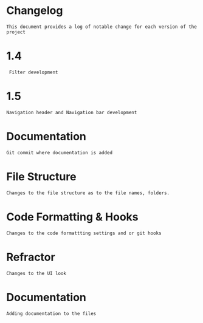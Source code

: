 # Changelog
    This document provides a log of notable change for each version of the project

# 1.4 
     Filter development

# 1.5 
    Navigation header and Navigation bar development


# Documentation
    Git commit where documentation is added

# File Structure
    Changes to the file structure as to the file names, folders.

# Code Formatting & Hooks
    Changes to the code formattting settings and or git hooks 

# Refractor
    Changes to the UI look

# Documentation
    Adding documentation to the files





